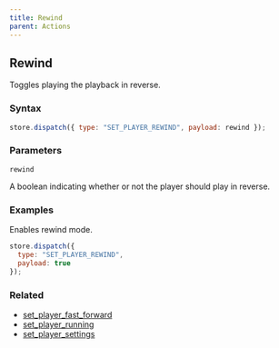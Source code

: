 ```yaml
---
title: Rewind
parent: Actions
---
```


## Rewind

Toggles playing the playback in reverse.

### Syntax

```js
store.dispatch({ type: "SET_PLAYER_REWIND", payload: rewind });
```

### Parameters

`rewind`

A boolean indicating whether or not the player should play in reverse.

### Examples

Enables rewind mode.

```js
store.dispatch({
  type: "SET_PLAYER_REWIND",
  payload: true
});
```

### Related

- [set_player_fast_forward](./set_player_fast_forward.md)
- [set_player_running](./set_player_running.md)
- [set_player_settings](./set_player_settings.md)
